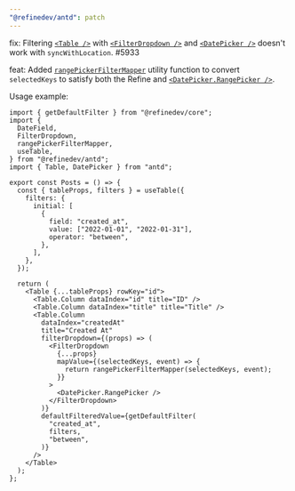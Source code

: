 ```yaml
---
"@refinedev/antd": patch
---
```


fix: Filtering [`<Table />`](https://refine.dev/docs/ui-integrations/ant-design/hooks/use-table/) with [`<FilterDropdown />`](https://refine.dev/docs/ui-integrations/ant-design/components/filter-dropdown) and [`<DatePicker />`](https://ant.design/components/date-picker) doesn't work with `syncWithLocation`. #5933

feat: Added [`rangePickerFilterMapper`](https://refine.dev/docs/ui-integrations/ant-design/components/filter-dropdown/#rangepickerfiltermapper) utility function to convert `selectedKeys` to satisfy both the Refine and [`<DatePicker.RangePicker />`](https://ant.design/components/date-picker).

Usage example:

```tsx
import { getDefaultFilter } from "@refinedev/core";
import {
  DateField,
  FilterDropdown,
  rangePickerFilterMapper,
  useTable,
} from "@refinedev/antd";
import { Table, DatePicker } from "antd";

export const Posts = () => {
  const { tableProps, filters } = useTable({
    filters: {
      initial: [
        {
          field: "created_at",
          value: ["2022-01-01", "2022-01-31"],
          operator: "between",
        },
      ],
    },
  });

  return (
    <Table {...tableProps} rowKey="id">
      <Table.Column dataIndex="id" title="ID" />
      <Table.Column dataIndex="title" title="Title" />
      <Table.Column
        dataIndex="createdAt"
        title="Created At"
        filterDropdown={(props) => (
          <FilterDropdown
            {...props}
            mapValue={(selectedKeys, event) => {
              return rangePickerFilterMapper(selectedKeys, event);
            }}
          >
            <DatePicker.RangePicker />
          </FilterDropdown>
        )}
        defaultFilteredValue={getDefaultFilter(
          "created_at",
          filters,
          "between",
        )}
      />
    </Table>
  );
};
```
